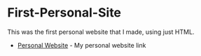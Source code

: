 # First-Personal-Site

This was the first personal website that I made, using just HTML.

* [Personal Website](https://nath3010.github.io/First-Personal-Site/.) - My personal website link
